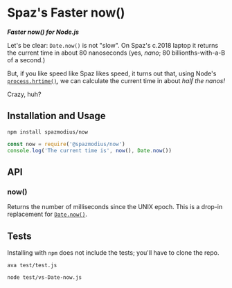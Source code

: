 # Spaz's Faster now()

***Faster now() for Node.js***

Let's be clear: `Date.now()` is not "slow".
On Spaz's c.2018 laptop it returns the current time in about 80 nanoseconds (yes, _nano_; 80 billionths-with-a-B of a second.)

But, if you like speed like Spaz likes speed, it turns out that, using Node's [`process.hrtime()`](https://nodejs.org/api/process.html#process_process_hrtime_time), we can calculate the current time in about _half the nanos!_

Crazy, huh?

## Installation and Usage

`npm install spazmodius/now`

```js
const now = require('@spazmodius/now')
console.log('The current time is', now(), Date.now())
```

## API

### now()

Returns the number of milliseconds since the UNIX epoch.
This is a drop-in replacement for [`Date.now()`](https://developer.mozilla.org/en-US/docs/Web/JavaScript/Reference/Global_Objects/Date/now).

## Tests

Installing with `npm` does not include the tests; you'll have to clone the repo.

`ava test/test.js`

`node test/vs-Date-now.js`
